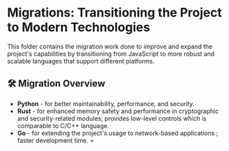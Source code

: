 # Migrations: Transitioning the Project to Modern Technologies

This folder contains the migration work done to improve and expand the project's capabilities by transitioning from JavaScript to more robust and scalable languages that support different platforms.

## 🛠️ Migration Overview
- **Python** - for better maintainability, performance, and security.
- **Rust** - for enhanced memory safety and performance in cryptographic and security-related modules; provides low-level controls which is comparable to C/C++ language.
- **Go** - for extending the project's usage to network-based applications ; faster development time. 
=

 
